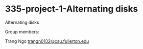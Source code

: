 # 335-project-1-Alternating disks
Alternating disks

Group members:

Trang Ngo trangn0102@csu.fullerton.edu
